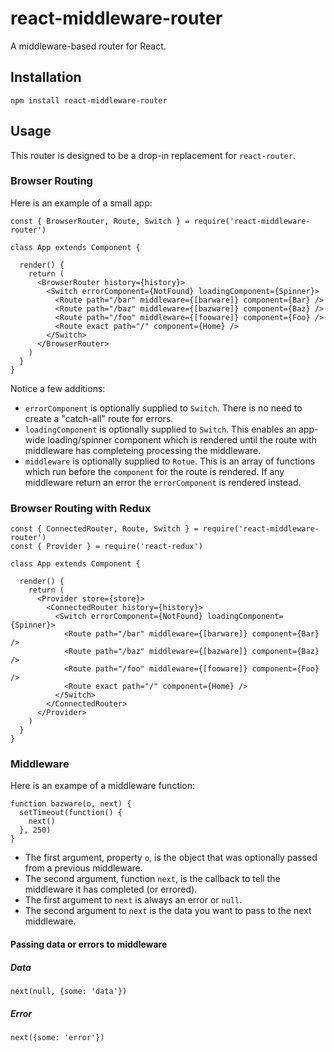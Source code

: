 # react-middleware-router
A middleware-based router for React.

## Installation

```
npm install react-middleware-router
```

## Usage
This router is designed to be a drop-in replacement for `react-router`.

### Browser Routing
Here is an example of a small app:

```
const { BrowserRouter, Route, Switch } = require('react-middleware-router')

class App extends Component {

  render() {
    return (
      <BrowserRouter history={history}>
        <Switch errorComponent={NotFound} loadingComponent={Spinner}>
          <Route path="/bar" middleware={[barware]} component={Bar} />
          <Route path="/baz" middleware={[bazware]} component={Baz} />
          <Route path="/foo" middleware={[fooware]} component={Foo} />
          <Route exact path="/" component={Home} />
        </Switch>
      </BrowserRouter>
    )
  }
}
```

Notice a few additions:
- `errorComponent` is optionally supplied to `Switch`. There is no need to create a "catch-all" route for errors.
- `loadingComponent` is optionally supplied to `Switch`. This enables an app-wide loading/spinner component which is rendered until the route with middleware has completeing processing the middleware.
- `middleware` is optionally supplied to `Rotue`. This is an array of functions which run before the `component` for the route is rendered. If any middleware return an error the `errorComponent` is rendered instead.

### Browser Routing with Redux

```
const { ConnectedRouter, Route, Switch } = require('react-middleware-router')
const { Provider } = require('react-redux')

class App extends Component {

  render() {
    return (
      <Provider store={store}>
        <ConnectedRouter history={history}>
          <Switch errorComponent={NotFound} loadingComponent={Spinner}>
            <Route path="/bar" middleware={[barware]} component={Bar} />
            <Route path="/baz" middleware={[bazware]} component={Baz} />
            <Route path="/foo" middleware={[fooware]} component={Foo} />
            <Route exact path="/" component={Home} />
          </Switch>
        </ConnectedRouter>
      </Provider>
    )
  }
}
```

### Middleware
Here is an exampe of a middleware function:

```
function bazware(o, next) {
  setTimeout(function() {
    next()
  }, 250)
}
```

- The first argument, property `o`, is the object that was optionally passed from a previous middleware.
- The second argument, function `next`, is the callback to tell the middleware it has completed (or errored).
- The first argument to `next` is always an error or `null`.
- The second argument to `next` is the data you want to pass to the next middleware.

#### Passing data or errors to middleware

##### Data
`next(null, {some: 'data'})`

##### Error
`next({some: 'error'})`
